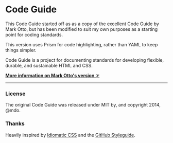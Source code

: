 # Code Guide

This Code Guide started off as as a copy of the excellent Code Guide by Mark Otto, but has been modified to suit my own purposes as a starting point for coding standards.

This version uses Prism for code highlighting, rather than YAML to keep things simpler.

Code Guide is a project for documenting standards for developing flexible, durable, and sustainable HTML and CSS.

**[More information on Mark Otto's version ☞](http://mdo.github.io/code-guide)**

---

### License

The original Code Guide was released under MIT by, and copyright 2014, @mdo.

### Thanks

Heavily inspired by [Idiomatic CSS](https://github.com/necolas/idiomatic-css) and the [GitHub Styleguide](http://github.com/styleguide).
